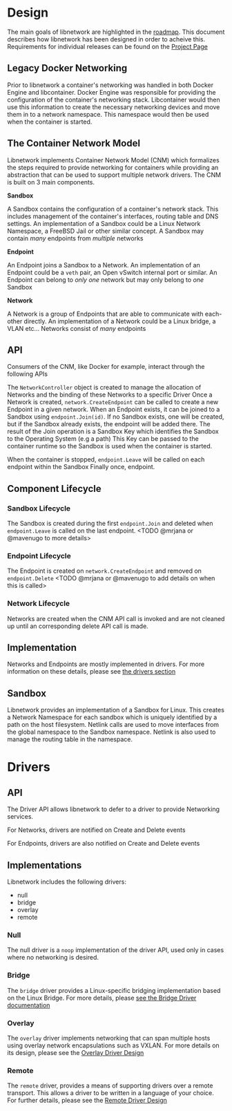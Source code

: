 Design
======

The main goals of libnetwork are highlighted in the [roadmap](../ROADMAP.md).
This document describes how libnetwork has been designed in order to acheive this.
Requirements for individual releases can be found on the [Project Page](https://github.com/docker/libnetwork/wiki)

## Legacy Docker Networking

Prior to libnetwork a container's networking was handled in both Docker Engine and libcontainer.
Docker Engine was responsible for providing the configuration of the container's networking stack.
Libcontainer would then use this information to create the necessary networking devices and move them in to a network namespace.
This namespace would then be used when the container is started.

## The Container Network Model

Libnetwork implements Container Network Model (CNM) which formalizes the steps required to provide networking for containers while providing an abstraction that can be used to support multiple network drivers. The CNM is built on 3 main components.

**Sandbox**

A Sandbox contains the configuration of a container's network stack.
This includes management of the container's interfaces, routing table and DNS settings. 
An implementation of a Sandbox could be a Linux Network Namespace, a FreeBSD Jail or other similar concept.
A Sandbox may contain *many* endpoints from *multiple* networks

**Endpoint**

An Endpoint joins a Sandbox to a Network.
An implementation of an Endpoint could be a `veth` pair, an Open vSwitch internal port or similar.
An Endpoint can belong to *only one* network but may only belong to *one* Sandbox

**Network**

A Network is a group of Endpoints that are able to communicate with each-other directly.
An implementation of a Network could be a Linux bridge, a VLAN etc...
Networks consist of *many* endpoints

## API

Consumers of the CNM, like Docker for example, interact through the following APIs

The `NetworkController` object is created to manage the allocation of Networks and the binding of these Networks to a specific Driver
Once a Network is created, `network.CreateEndpoint` can be called to create a new Endpoint in a given network.
When an Endpoint exists, it can be joined to a Sandbox using `endpoint.Join(id)`. If no Sandbox exists, one will be created, but if the Sandbox already exists, the endpoint will be added there.
The result of the Join operation is a Sandbox Key which identifies the Sandbox to the Operating System (e.g a path)
This Key can be passed to the container runtime so the Sandbox is used when the container is started.

When the container is stopped, `endpoint.Leave` will be called on each endpoint within the Sandbox
Finally once, endpoint.

## Component Lifecycle

### Sandbox Lifecycle

The Sandbox is created during the first `endpoint.Join` and deleted when `endpoint.Leave` is called on the last endpoint.
<TODO @mrjana or @mavenugo to more details>

### Endpoint Lifecycle 

The Endpoint is created on `network.CreateEndpoint` and removed on `endpoint.Delete`
<TODO @mrjana or @mavenugo to add details on when this is called>

### Network Lifecycle

Networks are created when the CNM API call is invoked and are not cleaned up until an corresponding delete API call is made.

## Implementation

Networks and Endpoints are mostly implemented in drivers. For more information on these details, please see [the drivers section](#Drivers)

## Sandbox

Libnetwork provides an implementation of a Sandbox for Linux.
This creates a Network Namespace for each sandbox which is uniquely identified by a path on the host filesystem.
Netlink calls are used to move interfaces from the global namespace to the Sandbox namespace.
Netlink is also used to manage the routing table in the namespace.

# Drivers

## API

The Driver API allows libnetwork to defer to a driver to provide Networking services.

For Networks, drivers are notified on Create and Delete events

For Endpoints, drivers are also notified on Create and Delete events

## Implementations

Libnetwork includes the following drivers:

- null
- bridge
- overlay
- remote

### Null

The null driver is a `noop` implementation of the driver API, used only in cases where no networking is desired.

### Bridge

The `bridge` driver provides a Linux-specific bridging implementation based on the Linux Bridge.
For more details, please [see the Bridge Driver documentation](bridge.md)

### Overlay

The `overlay` driver implements networking that can span multiple hosts using overlay network encapsulations such as VXLAN.
For more details on its design, please see the [Overlay Driver Design](overlay.md)

### Remote

The `remote` driver, provides a means of supporting drivers over a remote transport.
This allows a driver to be written in a language of your choice.
For further details, please see the [Remote Driver Design](remote.md)


